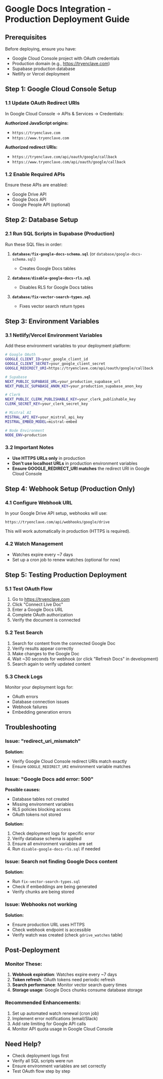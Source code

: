 # Google Docs Integration - Production Deployment Guide

## Prerequisites

Before deploying, ensure you have:
- Google Cloud Console project with OAuth credentials
- Production domain (e.g., https://tryenclave.com)
- Supabase production database
- Netlify or Vercel deployment

## Step 1: Google Cloud Console Setup

### 1.1 Update OAuth Redirect URIs

In Google Cloud Console → APIs & Services → Credentials:

**Authorized JavaScript origins:**
- `https://tryenclave.com`
- `https://www.tryenclave.com`

**Authorized redirect URIs:**
- `https://tryenclave.com/api/oauth/google/callback`
- `https://www.tryenclave.com/api/oauth/google/callback`

### 1.2 Enable Required APIs

Ensure these APIs are enabled:
- Google Drive API
- Google Docs API
- Google People API (optional)

## Step 2: Database Setup

### 2.1 Run SQL Scripts in Supabase (Production)

Run these SQL files in order:

1. **`database/fix-google-docs-schema.sql`** (or `database/google-docs-schema.sql`)
   - Creates Google Docs tables

2. **`database/disable-google-docs-rls.sql`**
   - Disables RLS for Google Docs tables

3. **`database/fix-vector-search-types.sql`**
   - Fixes vector search return types

## Step 3: Environment Variables

### 3.1 Netlify/Vercel Environment Variables

Add these environment variables to your deployment platform:

```bash
# Google OAuth
GOOGLE_CLIENT_ID=your_google_client_id
GOOGLE_CLIENT_SECRET=your_google_client_secret
GOOGLE_REDIRECT_URI=https://tryenclave.com/api/oauth/google/callback

# Supabase
NEXT_PUBLIC_SUPABASE_URL=your_production_supabase_url
NEXT_PUBLIC_SUPABASE_ANON_KEY=your_production_supabase_anon_key

# Clerk
NEXT_PUBLIC_CLERK_PUBLISHABLE_KEY=your_clerk_publishable_key
CLERK_SECRET_KEY=your_clerk_secret_key

# Mistral AI
MISTRAL_API_KEY=your_mistral_api_key
MISTRAL_EMBED_MODEL=mistral-embed

# Node Environment
NODE_ENV=production
```

### 3.2 Important Notes

- **Use HTTPS URLs only** in production
- **Don't use localhost URLs** in production environment variables
- **Ensure GOOGLE_REDIRECT_URI matches** the redirect URI in Google Cloud Console

## Step 4: Webhook Setup (Production Only)

### 4.1 Configure Webhook URL

In your Google Drive API setup, webhooks will use:
```
https://tryenclave.com/api/webhooks/google/drive
```

This will work automatically in production (HTTPS is required).

### 4.2 Watch Management

- Watches expire every ~7 days
- Set up a cron job to renew watches (optional for now)

## Step 5: Testing Production Deployment

### 5.1 Test OAuth Flow

1. Go to https://tryenclave.com
2. Click "Connect Live Doc"
3. Enter a Google Docs URL
4. Complete OAuth authorization
5. Verify the document is connected

### 5.2 Test Search

1. Search for content from the connected Google Doc
2. Verify results appear correctly
3. Make changes to the Google Doc
4. Wait ~30 seconds for webhook (or click "Refresh Docs" in development)
5. Search again to verify updated content

### 5.3 Check Logs

Monitor your deployment logs for:
- OAuth errors
- Database connection issues
- Webhook failures
- Embedding generation errors

## Troubleshooting

### Issue: "redirect_uri_mismatch"

**Solution:** 
- Verify Google Cloud Console redirect URIs match exactly
- Ensure `GOOGLE_REDIRECT_URI` environment variable matches

### Issue: "Google Docs add error: 500"

**Possible causes:**
- Database tables not created
- Missing environment variables
- RLS policies blocking access
- OAuth tokens not stored

**Solution:**
1. Check deployment logs for specific error
2. Verify database schema is applied
3. Ensure all environment variables are set
4. Run `disable-google-docs-rls.sql` if needed

### Issue: Search not finding Google Docs content

**Solution:**
- Run `fix-vector-search-types.sql`
- Check if embeddings are being generated
- Verify chunks are being stored

### Issue: Webhooks not working

**Solution:**
- Ensure production URL uses HTTPS
- Check webhook endpoint is accessible
- Verify watch was created (check `gdrive_watches` table)

## Post-Deployment

### Monitor These:

1. **Webhook expiration**: Watches expire every ~7 days
2. **Token refresh**: OAuth tokens need periodic refresh
3. **Search performance**: Monitor vector search query times
4. **Storage usage**: Google Docs chunks consume database storage

### Recommended Enhancements:

1. Set up automated watch renewal (cron job)
2. Implement error notifications (email/Slack)
3. Add rate limiting for Google API calls
4. Monitor API quota usage in Google Cloud Console

## Need Help?

- Check deployment logs first
- Verify all SQL scripts were run
- Ensure environment variables are set correctly
- Test OAuth flow step by step







